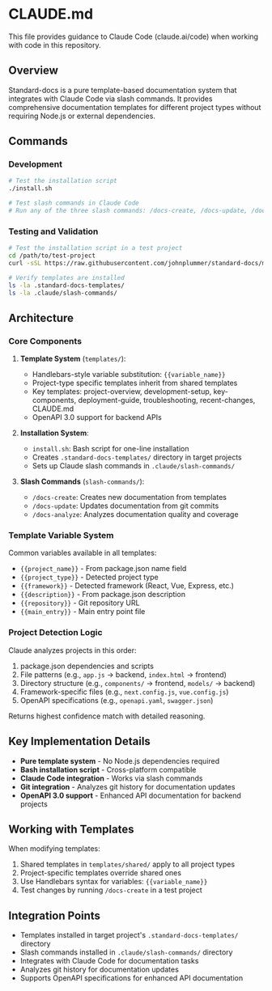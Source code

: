 # CLAUDE.md

This file provides guidance to Claude Code (claude.ai/code) when working with code in this repository.

## Overview

Standard-docs is a pure template-based documentation system that integrates with Claude Code via slash commands. It provides comprehensive documentation templates for different project types without requiring Node.js or external dependencies.

## Commands

### Development

```bash
# Test the installation script
./install.sh

# Test slash commands in Claude Code
# Run any of the three slash commands: /docs-create, /docs-update, /docs-analyze
```

### Testing and Validation

```bash
# Test the installation script in a test project
cd /path/to/test-project
curl -sSL https://raw.githubusercontent.com/johnplummer/standard-docs/main/install.sh | bash

# Verify templates are installed
ls -la .standard-docs-templates/
ls -la .claude/slash-commands/
```

## Architecture

### Core Components

1. **Template System** (`templates/`):
   - Handlebars-style variable substitution: `{{variable_name}}`
   - Project-type specific templates inherit from shared templates
   - Key templates: project-overview, development-setup, key-components, deployment-guide, troubleshooting, recent-changes, CLAUDE.md
   - OpenAPI 3.0 support for backend APIs

2. **Installation System**:
   - `install.sh`: Bash script for one-line installation
   - Creates `.standard-docs-templates/` directory in target projects
   - Sets up Claude slash commands in `.claude/slash-commands/`

3. **Slash Commands** (`slash-commands/`):
   - `/docs-create`: Creates new documentation from templates
   - `/docs-update`: Updates documentation from git commits
   - `/docs-analyze`: Analyzes documentation quality and coverage

### Template Variable System

Common variables available in all templates:

- `{{project_name}}` - From package.json name field
- `{{project_type}}` - Detected project type
- `{{framework}}` - Detected framework (React, Vue, Express, etc.)
- `{{description}}` - From package.json description
- `{{repository}}` - Git repository URL
- `{{main_entry}}` - Main entry point file

### Project Detection Logic

Claude analyzes projects in this order:

1. package.json dependencies and scripts
2. File patterns (e.g., `app.js` → backend, `index.html` → frontend)
3. Directory structure (e.g., `components/` → frontend, `models/` → backend)
4. Framework-specific files (e.g., `next.config.js`, `vue.config.js`)
5. OpenAPI specifications (e.g., `openapi.yaml`, `swagger.json`)

Returns highest confidence match with detailed reasoning.

## Key Implementation Details

- **Pure template system** - No Node.js dependencies required
- **Bash installation script** - Cross-platform compatible
- **Claude Code integration** - Works via slash commands
- **Git integration** - Analyzes git history for documentation updates
- **OpenAPI 3.0 support** - Enhanced API documentation for backend projects

## Working with Templates

When modifying templates:

1. Shared templates in `templates/shared/` apply to all project types
2. Project-specific templates override shared ones
3. Use Handlebars syntax for variables: `{{variable_name}}`
4. Test changes by running `/docs-create` in a test project

## Integration Points

- Templates installed in target project's `.standard-docs-templates/` directory
- Slash commands installed in `.claude/slash-commands/` directory
- Integrates with Claude Code for documentation tasks
- Analyzes git history for documentation updates
- Supports OpenAPI specifications for enhanced API documentation
